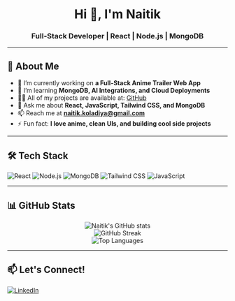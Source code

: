 <h1 align="center">Hi 👋, I'm Naitik</h1>
<h3 align="center">Full-Stack Developer | React | Node.js | MongoDB</h3>

---

## 📖 About Me
- 🔭 I’m currently working on **a Full-Stack Anime Trailer Web App**
- 🌱 I’m learning **MongoDB, AI Integrations, and Cloud Deployments**
- 👨‍💻 All of my projects are available at: [GitHub](https://github.com/naitik-oo7)
- 💬 Ask me about **React, JavaScript, Tailwind CSS, and MongoDB**
- 📫 Reach me at **naitik.koladiya@gmail.com**
- ⚡ Fun fact: **I love anime, clean UIs, and building cool side projects**

---

## 🛠️ Tech Stack
![React](https://img.shields.io/badge/React-20232A?style=for-the-badge&logo=react)
![Node.js](https://img.shields.io/badge/Node.js-339933?style=for-the-badge&logo=nodedotjs)
![MongoDB](https://img.shields.io/badge/MongoDB-4EA94B?style=for-the-badge&logo=mongodb)
![Tailwind CSS](https://img.shields.io/badge/Tailwind%20CSS-38B2AC?style=for-the-badge&logo=tailwind-css)
![JavaScript](https://img.shields.io/badge/JavaScript-F7DF1E?style=for-the-badge&logo=javascript)

---

## 📊 GitHub Stats  
<p align="center">
  <img src="https://github-readme-stats.vercel.app/api?username=naitik-oo7&show_icons=true&theme=radical" alt="Naitik's GitHub stats" />
  <br/>
  <img src="https://github-readme-streak-stats.herokuapp.com/?user=naitik-oo7&theme=radical" alt="GitHub Streak" />
  <br/>
  <img src="https://github-readme-stats.vercel.app/api/top-langs/?username=naitik-oo7&layout=compact&theme=radical" alt="Top Languages" />
</p>

---

## 📫 Let's Connect!
[![LinkedIn](https://img.shields.io/badge/LinkedIn-blue?style=for-the-badge&logo=linkedin)](www.linkedin.com/in/naitik-koladiya-15a33b236)
